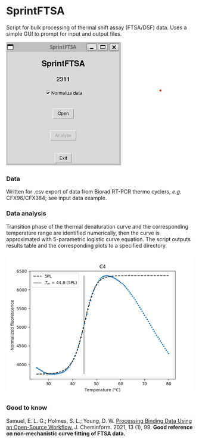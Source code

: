 # SprintFTSA

Script for bulk processing of thermal shift assay (FTSA/DSF) data. Uses a simple GUI to prompt for input and output files.

![](/SprintFTSA.png)

### Data

Written for .csv export of data from Biorad RT-PCR thermo cyclers, *e.g.* CFX96/CFX384; see input data example.

### Data analysis

Transition phase of the thermal denaturation curve and the corresponding temperature range are identified numerically, then the curve is approximated with 5-parametric logistic curve equation. The script outputs results table and the corresponding plots to a specified directory.

![](/Results_example/C4.png)

### Good to know

Samuel, E. L. G.; Holmes, S. L.; Young, D. W. [Processing Binding Data Using an Open-Source Workflow.](https://jcheminf.biomedcentral.com/articles/10.1186/s13321-021-00577-1) J. Cheminform. 2021, 13 (1), 99. **Good reference on non-mechanistic curve fitting of FTSA data.**